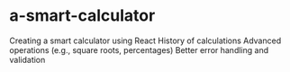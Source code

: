 # a-smart-calculator
Creating a smart calculator using React                                   History of calculations Advanced operations (e.g., square roots, percentages) Better error handling and validation
